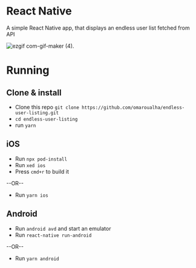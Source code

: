 # React Native
A simple React Native app, that displays an endless user list fetched from API

![ezgif com-gif-maker (4)](https://user-images.githubusercontent.com/16211189/142070668-b879a26f-dcac-474e-bde4-dd9d8936e25e.gif). 

# Running

## Clone & install

+ Clone this repo `git clone https://github.com/omaroualha/endless-user-listing.git`
+ `cd endless-user-listing`
+ run `yarn`


## iOS

+ Run `npx pod-install`
+ Run `xed ios`
+ Press `cmd+r` to build it
 
--OR--
+ Run `yarn ios`

## Android

+ Run `android avd` and start an emulator
+ Run `react-native run-android`
 
--OR--
+ Run `yarn android`
